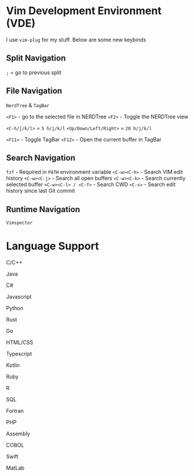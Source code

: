 # **V**im **D**evelopment **E**nvironment (VDE)

I use `vim-plug` for my stuff. Below are some new keybinds

## Split Navigation
`;` = go to previous split

## File Navigation
`NerdTree` & `TagBar`

`<F1>` - go to the selected file in NERDTree
`<F2>` - Toggle the NERDTree view

`<C-h/j/k/l>` =  `5 h/j/k/l`
`<Up/Down/Left/Right>` =  `20 h/j/k/l`

`<F11>` - Toggle TagBar
`<F12>` - Open the current buffer in TagBar

## Search Navigation
`fzf` - Required in `PATH` environment variable
`<C-w><C-h>` - Search VIM edit history
`<C-w><C-j>` - Search all open buffers
`<C-w><C-k>` - Search currently selected buffer
`<C-w><C-l> / <C-f>` - Search CWD
`<C-s>`  - Search edit history since last Git commit

## Runtime Navigation
`Vimspector`



# Language Support
C/C++

Java

C#

Javascript

Python

Rust

Go

HTML/CSS

Typescript

Kotlin

Ruby

R

SQL

Fortran

PHP

Assembly

COBOL

Swift

MatLab
